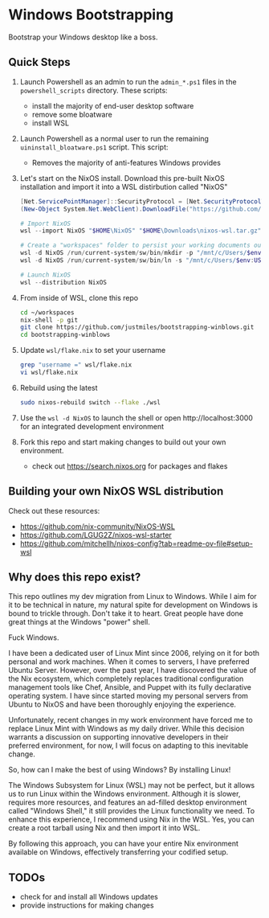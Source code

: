 # Windows Bootstrapping

Bootstrap your Windows desktop like a boss.

## Quick Steps

1. Launch Powershell as an admin to run the `admin_*.ps1` files in the `powershell_scripts` directory. These scripts:

    - install the majority of end-user desktop software
    - remove some bloatware
    - install WSL

2. Launch Powershell as a normal user to run the remaining `uininstall_bloatware.ps1` script. This script:

    - Removes the majority of anti-features Windows provides

3. Let's start on the NixOS install. Download this pre-built NixOS installation and import it into a WSL distirbution called "NixOS"
    
    ```powershell
    [Net.ServicePointManager]::SecurityProtocol = [Net.SecurityProtocolType]::Tls12
    (New-Object System.Net.WebClient).DownloadFile("https://github.com/nix-community/NixOS-WSL/releases/download/2311.5.3/nixos-wsl.tar.gz", "$HOME\Downloads\nixos-wsl.tar.gz")

    # Import NixOS
    wsl --import NixOS "$HOME\NixOS" "$HOME\Downloads\nixos-wsl.tar.gz" --version 2

    # Create a "workspaces" folder to persist your working documents outside of WSL
    wsl -d NixOS /run/current-system/sw/bin/mkdir -p "/mnt/c/Users/$env:USERNAME/Documents/workspaces"
    wsl -d NixOS /run/current-system/sw/bin/ln -s "/mnt/c/Users/$env:USERNAME/Documents/workspaces" "/home/nixos/workspaces"

    # Launch NixOS
    wsl --distribution NixOS
    ```

4. From inside of WSL, clone this repo
    
    ```bash
    cd ~/workspaces
    nix-shell -p git
    git clone https://github.com/justmiles/bootstrapping-winblows.git
    cd bootstrapping-winblows
    ```

5. Update `wsl/flake.nix` to set your username 

    ```bash
    grep "username =" wsl/flake.nix
    vi wsl/flake.nix
    ```

6. Rebuild using the latest

    ```bash
    sudo nixos-rebuild switch --flake ./wsl
    ```

7. Use the `wsl -d NixOS` to launch the shell or open http://localhost:3000 for an integrated development environment

8. Fork this repo and start making changes to build out your own environment.

    - check out https://search.nixos.org for packages and flakes

## Building your own NixOS WSL distribution

Check out these resources:

- https://github.com/nix-community/NixOS-WSL
- https://github.com/LGUG2Z/nixos-wsl-starter
- https://github.com/mitchellh/nixos-config?tab=readme-ov-file#setup-wsl

## Why does this repo exist?

This repo outlines my dev migration from Linux to Windows. While I aim for it to be technical in nature, my natural spite for development on Windows is bound to trickle through. Don't take it to heart. Great people have done great things at the Windows "power" shell.

Fuck Windows.

I have been a dedicated user of Linux Mint since 2006, relying on it for both personal and work machines. When it comes to servers, I have preferred Ubuntu Server. However, over the past year, I have discovered the value of the Nix ecosystem, which completely replaces traditional configuration management tools like Chef, Ansible, and Puppet with its fully declarative operating system. I have since started moving my personal servers from Ubuntu to NixOS and have been thoroughly enjoying the experience.

Unfortunately, recent changes in my work environment have forced me to replace Linux Mint with Windows as my daily driver. While this decision warrants a discussion on supporting innovative developers in their preferred environment, for now, I will focus on adapting to this inevitable change.

So, how can I make the best of using Windows? By installing Linux!

The Windows Subsystem for Linux (WSL) may not be perfect, but it allows us to run Linux within the Windows environment. Although it is slower, requires more resources, and features an ad-filled desktop environment called "Windows Shell," it still provides the Linux functionality we need. To enhance this experience, I recommend using Nix in the WSL. Yes, you can create a root tarball using Nix and then import it into WSL.

By following this approach, you can have your entire Nix environment available on Windows, effectively transferring your codified setup.

## TODOs

- check for and install all Windows updates
- provide instructions for making changes
